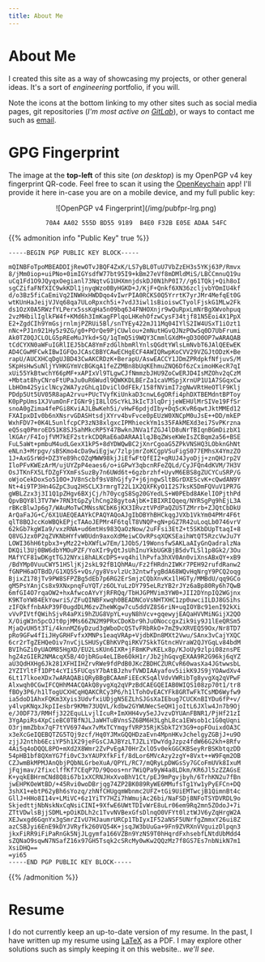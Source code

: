```yaml
---
title: About Me
---
```

# About Me
I created this site as a way of showcasing my projects, or other general
ideas. It's a sort of _engineering_ portfolio, if you will.

Note the icons at the bottom linking to my other sites such as social media
pages, git repositories (_I'm most active on [GitLab](https://gitlab.com/bdebyl)_), or ways to contact me
such as [email](mailto:bastiandebyl@gmail.com).

# GPG Fingerprint
The image at the **top-left** of this site (_on desktop_) is my OpenPGP v4 key
fingerprint QR-code. Feel free to scan it using the
[OpenKeychain](https://www.openkeychain.org/) app! I'll provide it here in-case
you are on a mobile device, and my full public key:
<center>
![OpenPGP v4 Fingerprint](/img/pubfpr-lrg.png)

`70A4 AA02 555D BD55 9189  B4E0 F32B E05E ADAA 54FC`
</center>

{{% admonition info "Public Key" true %}}
```
-----BEGIN PGP PUBLIC KEY BLOCK-----

mQINBFoTpoMBEADDIjRewOTvJBQF4ZxK/LS7yBL0TuU7VbZzEH3s5YKj63P/Rmvx
8/jMm0iop+uiPNo+0imIGYsdfW77bt95I9+kBm27eVf8mDMldMiS/LBCCmnuQ19u
uCq1Fd1O9JQyqxOegianl73NqtvG1UHXmnjdskDJ0N1hP0I7//g61TQkj+Qih8oI
sgCZifaFNfXIC9wkKDl1jnyqWzo0ByHGKD+J/KjF+Qnkf6XN36zcljvbYOmIU4kf
d/o3Bz5fiCaEmiVq2INWHxHWDDqo4vIwrPIA0RCKS0Q5YrrtK7yrJMr4MefqEt0G
wtKUnHaJeijVJVq68qa7ULoRpxch5i+7vdJ3iwl1sBioiswCTyolFjskG1MLw2Fk
ds1OzX0A5RWzfYLPerx5ssKqHa5n09bq634FNHOXnjr9wQuRpxLmNrBgXWvohpuq
2vzMHbilIglkFW4f+KMd6h3ImKagFPlqoLHKehOfzwCysF34tjf81N5Eoi4X1PpX
E2+ZgdCIh9YmGsjrnlmjPZRUi5Bl/snTYEy422mJ11Mq04IYlS2IW4USxT1iOzt1
nNc+PJ1n921Hy5z9ZG/g0+POrQe9PjCUwlou+2mNutHGvQJNzPOwSq0D7UbFrumi
Ak0TZ0QJCLOLG5pREeMuJYkd+SQ/1qTmQ5i9WQY3CmmlGXdM+gD3O0OP7wARAQAB
tCdCYXN0aWFuIGRlIEJ5bCA8YmFzdGlhbmRlYnlsQGdtYWlsLmNvbT6JAlQEEwEK
AD4CGwMFCwkIBwIGFQoJCAsCBBYCAwECHgECF4AWIQRwpKoCVV29VZGJtODzK+Be
rapU/AUCXHCqDgUJBD43CwAKCRDzK+BerapU/AswEACCY1JDmZPRdpkfNfjuvS/M
SKpHsHwSuNljYVHKGYmVcBGKqA1feZZMBn8bUqKEhmuZNQ6Df6zCximoHKecR7qI
xUi55YkBtwchY66pMF+xAPIxVl9TLgwCJfNmmzbJHU9ZoCwERJD4IsMZOhv2qCzM
+Mbtat8hyCNroFtUPaJu0uR6Wudl9QWKKDLBErZa1caVMSpjXrnUP1U1A7SGqxCw
LbHOm42SyiclNcy2WA7yzGhLq1DviClOdFEk/158fNVimI7zgNwVRtHeOTlF9Klj
PDdp5Ut5UV05R8apA2rvu+PUcTVyfKiUnkaD3cnwL6gORfi4phDXTBEMdntBPToy
K0pPpUms1XJVumOnFrIGNr9jI8LlOScYkL3kIcT3lqDrjjeWEHUlMrSIVe19FfSr
snoA0gZima4fePGi8KviAJLBwKeh5i/vHwF6pdjdIby+Dq5cKvR6qwtJktMMEd12
FXAIpxDIv0b6nXNsrvGDASHtsdjXYrv4bvFvce0pEUzW0XNCpM0uJsE++DD/mkEP
WxhFDV7+0K4L5unlfcpCP3zN38xlgxcIPMhieckYm1s35FAkMEXd3ei7SvPKrzna
eQ5sq0PmroED51K8SJSahMkcRP5Y47BwknJNVa1fZGJ4lD8uNrTBIqnBGmDizbX1
lKGAr/F4IojfVM7kEF2strkCDQRaE6aDARAA1lqJBqZWseKWeIsZCBqm2a56+BSE
FuL5aWt+pmbuM4udLGexX1kP5+8dYDWQwBC2jXnrCgoaG5ZPkVNSHQ3LObknGhNt
eNLn3+Mrpgv/sBSKmo4cDa9wiEgjw/7zlpjmrZoKCgpVSuFigS077EMhsX4YmzZO
1J+AxGSrWd+DZ3Ye89hcOZqMWW98kjJiEfwFtQfEI2+qRUJ4JyoDjj+znQHJrp2V
IloPFvKWEzArM/ujUYZpP4eaes6/o+iGPwY3qbcnRFeZQLd/CyJFQn4dKVM/7H3V
OsJTKnFX5LfDZgFYXmFsSuzBy7n6UWd6t+6gzbrzhf+UyvM6EBS8gZUCYCuSRP/G
oWjoCekDoxSo510O+JV8nScbf9sV8hGjfy7+j6jngwSltBGrDXEScvK+cQwdAN9Y
Nt+4i9TP3Hn4GZpC3uq2HSCLX3rmrgT22L1X2QXFKyO1I2S7ksK5DmFQVuV1PR7G
gWBLZzx3j3I1Q1pZHgv6BXjCj/h70ycgS8Sg20GYedLS+W0PEbd8AKelIOPjthPd
QpvBQY8l3TV7W+7RN3tGpZylhCng28gytoAjbK+IBIXRIQqeq/NYRSgPg9hEjL3A
rBKcBlwJp6g7/WAuMoTwCMNssNCbK6jKX3IRvztVPdPaQZU5TZMrrb+ZJQtCbDkU
ArQaFaJG+C/6X1UAEQEAAYkCPAQYAQoAJgIbDBYhBHCkqgJVXb1VkYm04PMr4F6t
qlT8BQJccKoWBQkEPjcTAAoJEPMr4F6tqlT8VNQP+gN+pGZ7R42uLoqLb0746vrV
62kGb7kgWIa9/vxzRNA+ud6mtHs983QaOzNow/2uFFsi3EtZ+t5SKbDUpTtaqI+8
Q8VGJzx0P2qZVKNbHYfvW0Udn9axoXdMeiwCOvRPsqXQKSEaihWtQT5RzcVwJu7Y
LOWI36hH6tpbx3+yMz22+bXWfLw7Em/1JObS/19WonsfwSAKLaAIyGnQadralzNa
DKQil3Uj0BW6dbYMOuPZF/YoXIr9yQtJsUhInuYkbUGKBjB5dvTLSl1p8Gk2/3Ou
MAfYCF81wDKgtTGJ2NYxi8hALKcDPS+vq4hilhPvfa3hXV0An0viXnsABxQY+xB9
/BdYMp0VuuCWY51HSljKj2skL92fB1QhMAu/Fz2fHRdn2IWKr7PEH92rufdRanw2
fGNPH6aOTBdD/G1XQ5S+vQs/gy8VsvlzUc32ntwfygBdA68WQvHqNrgY9PCQ2oqg
BjixZ178jTv9PW8SFPZBg5dEb7p6RG2ErSmjzCQbXnvKx1lHGTy/MMBdU/qq9GCo
gM5PsYAnjCs8x9XNxpnqFuYQT/z6OLYuLzDY795eLRzYB2rJYz6aBp80Ry6h7QwB
6mfGI4O7rqaOW2+hxAfwcoAYvYjRFRQq/TbHJGPMVim3YW0+JII2DYnpIQ2WGjnx
K9KToYW84EkYowriS/ZFuQINBFxwqh0BEADNCoVsNHTXHC1zp0uwciILDJ8GSihs
zIFQkffnbAkP39F0ugdDLM6zvZheWKgw7cu5ddVZ8S6riN+uqIOYBc91enI92kXi
vVvPIVtfQWihSjvR4aPXi9hZUG8VpYL+uyN8hVcv+gqewyjEAQaHVVMiNGijX2QO
X/OigW3n5pcOJt0pjMMs66ZN2M9PRxCDoKbr9hJuONoccgxZik9iy9J1lEeQRSm5
MjaQvUH5t3Ti/4knnMZ6yDzud3gWboDcQSTvFRbRkO+7mZ9vXRVEQ59Ox/Nr8TD7
pRo9GFw4fIiJHyGRHFvfxXMNPs1eaqVRAp+VjdbKDn8MXt2Vwu/SAnx3vCajYXQC
6cr2rTgZEHQeOiv7nvCjLSHUSyCBhKVPqiRKV7SkkTGtncHVraW2QJYGqLv84bdM
BVIhGZi0yUAOM85HgXD/EU2LsKUn6IXR+jF8mKPvKELx8p/KJoUy9zlpi08znsPE
hgZ4zGIER2NMAcqX5B/4OjbRGu4eLIBe6OkH1r/Jb2jhGqvgEXAA9R2G96kj6qYZ
aU3QdHXHg6Jk281XFHIIHZrvRWe9fdPdB0JKcZBDHCZURCvR60wasXa4JGtwwsbL
2YZIYltFf1DPt4cYIi5FUCqsY7bAtBJzhvfVWDIAAyafov5iikK9JS9jYOAwdXv4
6Lt17lkoeXDx7wARAQABiQRyBBgBCAAmFiEEcKSqAlVdvVWRibTg8yvgXq2qVPwF
Alxwqh0CGwIFCQHhM4ACQAkQ8yvgXq2qVPzBdCAEGQEIAB0WIQS108zp70t1/tr8
fBOy3P6/h1lTogUCXHCqHQAKCRCy3P6/h1lTohOvEACYFk8GRTwFkTCsMD6Wyfw9
ia5doD1AhxFQKm3Xyis3UdvfxiUDjgN5EZLhSJGsXaIEbug7CUCKnBIYDu6fP+v/
y4lvpKNqxJkpIIesbr9KMm73UQVL/kdbw2GYWUWecSeQH1joItL6JXlw4Jn7b9Oj
e/J0DF73/RMHfj322EquLLvjlIcuR+ImXHH4vy5eJJvzvDYUAnFBNR1/PjHf21zI
3YgApiRs4XpCieBC0TBfNJLJaWHTuBVnsSZ6BM6H3LghL8ca1EWsob1c1G0qUqni
O3rjmmZbbx7qF7tYV6974wx7vMxTCYmqyfVRP35RjKSbkT2Y3G9+opFOuixdOA3C
x3eXcGeIQEBQTZG5TQj9zcf/Hq0YJMxGQQHDzaEvn4MpnHKvJchelgyZGBjJ+u9O
zjjJ2nthb6EciYP5h1X29jeFGsCJAJBYzLTJZLiYDwYdgJzpz4fdW66G2kh+8Rfv
4Ai5q4oDQQL8PO+mXd2X8Wmr2ZvPvEgA70HrZxlO5v0ekGGCKBSeyRrBSKbtqzDD
54pHB1bf8QXmYG7fi0vC3xYAUPXfkFif/8dLor6MVcAzy2zgY+8Vxt++W9Fqm2OB
CZJwmBkMPMJAnQbjPQbNLGrbeXuA/QPYL/RC7/mQRyLpDWGsSy7GCoFmUVk8IxuM
jFqjmav/2fixclffKf7CEqP7D/9Qoos+nr7WiQPa9yW4a8LDkm/KR6Jl5zZZAGsE
K+yqkEBHrmCNd8Q8i67b1xXCRNJHxXvoBhV1Ct/pEJ9mPgvjbyh/6TrhKN2u7fBn
jwEHPKOeWtBD/+45Rvi0woDBrjqg74ZP2BK089RyWE6MMufsTg1Yw1yPyEFCn+DQ
3shX1+ebtP62yBh6sYozq/zhNfCHUgqmWbnmc2UFZ+tGi9UiEMTwcjB1QimnBt4c
GllJ+HHo8I14v+LMiVC+6z1YiTY7HZi7hWmujAc26bi/NaFSDj8NFoTSYDVRDL9o
SkjedttjNbNskNxCqNsiCINI+9XfwE6UWtTDIvWrE8uLr06em9Rq2mn5ZOdoJ+7i
ZTtVDwlsBjjSDML+pOiKDLh2c1TvvNVBexGfsDlnqO0VFYt0lztWJV6yZqHrgW2A
XEJwxgd6GqnYx3gSmrZIvU7HJaumrURCp1TbIyxIF52aNSF5UNrfgZmmxY26ui8Z
azCSBJyi6EnE9kDYJVRyfk260VQ54K+jsqJW3bUuGa+9Fn9ZVRXnVVguizDlpqn3
jkxFiRR9iFiPaRnGk5NjJLgymfa166VZBn9YzNS9T0hHqrdFxhsebfLNtdUbMdd4
sZQNaO9sqwN7NSafZ16x97GH5Tsqk2cSRcMy0wKw2QQzMz7f8GS7Es7nbNikN7m1
XsiDHQ==
=yi65
-----END PGP PUBLIC KEY BLOCK-----

```
{{% /admonition %}}

# Resume
I do not currently keep an up-to-date version of my resume. In the past, I have
written up my resume using [LaTeX](https://www.latex-project.org/) as a PDF. I
may explore other solutions such as simply keeping it on this website.. _we'll
see_.
